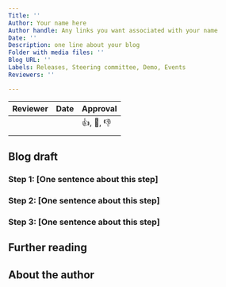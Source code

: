 ```yaml
---
Title: ''
Author: Your name here
Author handle: Any links you want associated with your name
Date: ''
Description: one line about your blog
Folder with media files: ''
Blog URL: ''
Labels: Releases, Steering committee, Demo, Events 
Reviewers: ''

---
```

| Reviewer  | Date | Approval |
| ------------- | ------------- | ------------- |
| <!-- Your Github handle here -->  |   |:+1:, :monocle_face:, :-1:  |
| <!-- Your Github handle here --> |   |  |


## Blog draft
<!-- Introduction about the feature you are going to explain, how you use it, and why others can find it useful -->

### Step 1: [One sentence about this step]

### Step 2: [One sentence about this step]

### Step 3: [One sentence about this step]

<!-- Add as many steps as needed -->

## Further reading
<!-- Add any other resources that users could find useful connected to this topic -->


## About the author
<!--
Add a short bio of yourself here
-->
